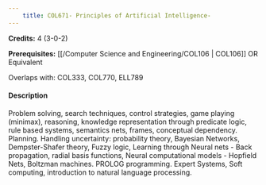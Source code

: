 ```yaml
---
    title: COL671- Principles of Artificial Intelligence-
---
```

**Credits:** 4 (3-0-2)



**Prerequisites:** [[/Computer Science and Engineering/COL106 | COL106]] OR Equivalent

Overlaps with: COL333, COL770, ELL789

#### Description 
Problem solving, search techniques, control strategies, game playing (minimax), reasoning, knowledge representation through predicate logic, rule based systems, semantics nets, frames, conceptual dependency. Planning. Handling uncertainty: probability theory, Bayesian Networks, Dempster-Shafer theory, Fuzzy logic, Learning through Neural nets - Back propagation, radial basis functions, Neural computational models - Hopfield Nets, Boltzman machines. PROLOG programming. Expert Systems, Soft computing, introduction to natural language processing.